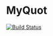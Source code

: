 # MyQuot

[![Build Status](https://travis-ci.org/rubiest/myquot.svg?branch=master)](https://travis-ci.org/rubiest/myquot)
